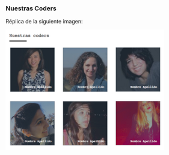 ### Nuestras Coders
Réplica de la siguiente imagen:

![Nuestras Coders](assets/images/img-nuestras-coders.png "Nuestras Coders")
